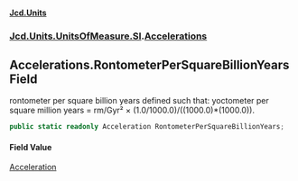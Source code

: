 #### [Jcd.Units](index.md 'index')
### [Jcd.Units.UnitsOfMeasure.SI](Jcd.Units.UnitsOfMeasure.SI.md 'Jcd.Units.UnitsOfMeasure.SI').[Accelerations](Accelerations.md 'Jcd.Units.UnitsOfMeasure.SI.Accelerations')

## Accelerations.RontometerPerSquareBillionYears Field

rontometer per square billion years defined such that: yoctometer per square million years = rm/Gyr² ×
(1.0/1000.0)/((1000.0)*(1000.0)).

```csharp
public static readonly Acceleration RontometerPerSquareBillionYears;
```

#### Field Value
[Acceleration](Acceleration.md 'Jcd.Units.UnitTypes.Acceleration')